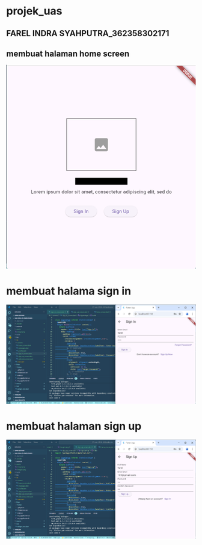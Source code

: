 # projek_uas

## FAREL INDRA SYAHPUTRA_362358302171

## membuat halaman home screen
![Screenshot](assets/image.png)

# membuat halama sign in
![Screenshot](assets/image1.png)

# membuat halaman sign up
![Screenshot](assets/image2.png)